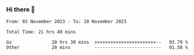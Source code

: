 ### Hi there 👋

<!--
**zhumeme/zhumeme** is a ✨ _special_ ✨ repository because its `README.md` (this file) appears on your GitHub profile.

Here are some ideas to get you started:

- 🔭 I’m currently working on ...
- 🌱 I’m currently learning ...
- 👯 I’m looking to collaborate on ...
- 🤔 I’m looking for help with ...
- 💬 Ask me about ...
- 📫 How to reach me: ...
- 😄 Pronouns: ...
- ⚡ Fun fact: ...
-->

<!--START_SECTION:waka-->

```all_time
From: 03 November 2023 - To: 10 November 2023

Total Time: 21 hrs 40 mins

Go               20 hrs 39 mins  >>>>>>>>>>>>>>>>>>>>>>>--   93.79 %
Other            20 mins         -------------------------   01.58 %
```

<!--END_SECTION:waka-->
